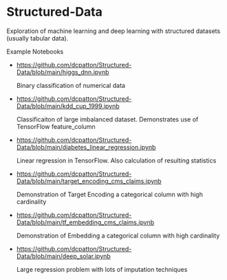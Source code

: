 # Structured-Data

Exploration of machine learning and deep learning with structured datasets (usually tabular data).

Example Notebooks

* https://github.com/dcpatton/Structured-Data/blob/main/higgs_dnn.ipynb

  Binary classification of numerical data

* https://github.com/dcpatton/Structured-Data/blob/main/kdd_cup_1999.ipynb

  Classificaiton of large imbalanced dataset. Demonstrates use of TensorFlow feature_column

* https://github.com/dcpatton/Structured-Data/blob/main/diabetes_linear_regression.ipynb

  Linear regression in TensorFlow. Also calculation of resulting statistics

* https://github.com/dcpatton/Structured-Data/blob/main/target_encoding_cms_claims.ipynb

  Demonstration of Target Encoding a categorical column with high cardinality
  
* https://github.com/dcpatton/Structured-Data/blob/main/tf_embedding_cms_claims.ipynb

  Demonstration of Embedding a categorical column with high cardinality

* https://github.com/dcpatton/Structured-Data/blob/main/deep_solar.ipynb

  Large regression problem with lots of imputation techniques

